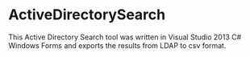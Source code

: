 # ActiveDirectorySearch
This Active Directory Search tool was written in Visual Studio 2013 C# Windows Forms and exports the results from LDAP to csv format.
